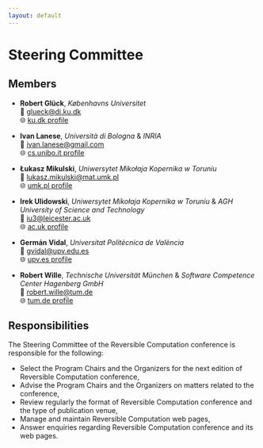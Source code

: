 ```yaml
---
layout: default
---
```


# Steering Committee

## Members

- **Robert Glück**, _Københavns Universitet_  
  📧 [glueck@di.ku.dk](mailto:glueck@di.ku.dk)  
  🌐 [ku.dk profile](https://researchprofiles.ku.dk/en/persons/robert-gl%C3%BCck)

- **Ivan Lanese**, _Università di Bologna_ & _INRIA_  
  📧 [ivan.lanese@gmail.com](mailto:ivan.lanese@gmail.com)  
  🌐 [cs.unibo.it profile](https://www.cs.unibo.it/~lanese/)

- **Łukasz Mikulski**, _Uniwersytet Mikołaja Kopernika w Toruniu_  
  📧 [lukasz.mikulski@mat.umk.pl](mailto:lukasz.mikulski@mat.umk.pl)  
  🌐 [umk.pl profile](https://damsi.umk.pl/en/centre/computer-science-formal-languages-and-concurrency/#Mikulski)

- **Irek Ulidowski**, _Uniwersytet Mikołaja Kopernika w Toruniu_ & _AGH University of Science and Technology_  
  📧 [iu3@leicester.ac.uk](mailto:iu3@leicester.ac.uk)  
  🌐 [ac.uk profile](https://www.cs.le.ac.uk/people/iulidowski/)
  
- **Germán Vidal**, _Universitat Politècnica de València_  
  📧 [gvidal@upv.edu.es](mailto:gvidal@upv.edu.es)  
  🌐 [upv.es profile](https://gvidal.webs.upv.es/)

- **Robert Wille**, _Technische Universität München_ & _Software Competence Center Hagenberg GmbH_  
  📧 [robert.wille@tum.de](mailto:robert.wille@tum.de)  
  🌐 [tum.de profile](https://www.cda.cit.tum.de/team/wille/bio/)

## Responsibilities 

The Steering Committee of the Reversible Computation conference is responsible for the following:

- Select the Program Chairs and the Organizers for the next edition of Reversible Computation conference,
- Advise the Program Chairs and the Organizers on matters related to the conference,
- Review regularly the format of Reversible Computation conference and the type of publication venue,
- Manage and maintain Reversible Computation web pages,
- Answer enquiries regarding Reversible Computation conference and its web pages.


